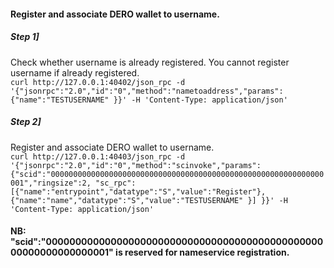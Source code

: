#### Register and associate DERO wallet to username.   

##### Step 1]
Check whether username is already registered. You cannot register username if already registered.  
``` curl http://127.0.0.1:40402/json_rpc -d '{"jsonrpc":"2.0","id":"0","method":"nametoaddress","params":{"name":"TESTUSERNAME" }}' -H 'Content-Type: application/json' ```  

##### Step 2]
Register and associate DERO wallet to username.  
``` curl http://127.0.0.1:40403/json_rpc -d '{"jsonrpc":"2.0","id":"0","method":"scinvoke","params":{"scid":"0000000000000000000000000000000000000000000000000000000000000001","ringsize":2, "sc_rpc":[{"name":"entrypoint","datatype":"S","value":"Register"}, {"name":"name","datatype":"S","value":"TESTUSERNAME" }] }}' -H 'Content-Type: application/json' ```  

#### NB: "scid":"0000000000000000000000000000000000000000000000000000000000000001"  is reserved for nameservice registration.  



